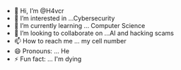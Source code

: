 - 👋 Hi, I’m @H4vcr
- 👀 I’m interested in ...Cybersecurity 
- 🌱 I’m currently learning ... Computer Science 
- 💞️ I’m looking to collaborate on ...AI and hacking scams
- 📫 How to reach me ... my cell number 
- 😄 Pronouns: ... He
- ⚡ Fun fact: ... I'm dying 

<!---
H4vcr/H4vcr is a ✨ special ✨ repository because its `README.md` (this file) appears on your GitHub profile.
You can click the Preview link to take a look at your changes.
--->
